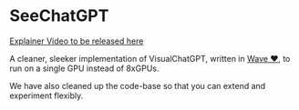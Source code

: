 # SeeChatGPT

[Explainer Video to be released here](http://youtube.com/c/ChaiTimeDataScience/)

A cleaner, sleeker implementation of VisualChatGPT, written in [Wave ❤️](http://wave.h2o.ai), to run on a single GPU instead of 8xGPUs. 

We have also cleaned up the code-base so that you can extend and experiment flexibly. 
